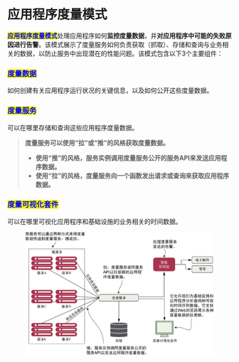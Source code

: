 # 应用程序度量模式

<mark style="color:blue;">**应用程序度量模式**</mark>处理应用程序如何**监控度量数据**，并**对应用程序中可能的失败原因进行告警**。该模式展示了度量服务如何负责获取（抓取）、存储和查询与业务相关的数据，以防止服务中出现潜在的性能问题。该模式包含以下3个主要组件：

### <mark style="color:blue;">**度量数据**</mark>

如何创建有关应用程序运行状况的关键信息，以及如何公开这些度量数据。

### <mark style="color:blue;">**度量服务**</mark>

可以在哪里存储和查询这些应用程序度量数据。

> **度量服务可以使用“拉”或“推”的风格获取度量数据。**
>
> * **使用“推”的风格，服务实例调用度量服务公开的服务API来发送应用程序数据。**
> * **使用“拉”的风格，度量服务向一个函数发出请求或查询来获取应用程序数据。**

### <mark style="color:blue;">**度量可视化套件**</mark>

可以在哪里可视化应用程序和基础设施的业务相关的时间数据。

<figure><img src="../../../../.gitbook/assets/image (7) (1).png" alt="" width="563"><figcaption></figcaption></figure>
